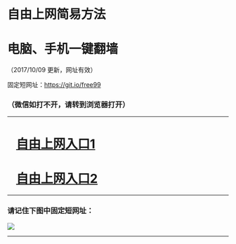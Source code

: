 ﻿# 自由上网简易方法

# 电脑、手机一键翻墙

（2017/10/09 更新，网址有效）

固定短网址：https://git.io/free99

### （微信如打不开，请转到浏览器打开）


***





# &nbsp;&nbsp; <a href="http://ft1864317982.fwq-tz-1001.info/fwqtz01.html?t=100900116303 " target="_blank">自由上网入口1</a>
# &nbsp;&nbsp; <a href="http://ft1474426843.fwq-tz-1002.info/fwqtz02.html?t=100900125066 " target="_blank">自由上网入口2</a>
***

### 请记住下图中固定短网址：

<img src="https://s3-us-west-2.amazonaws.com/fwq-1001/yjfq-20170905okok.png" /> 


***

